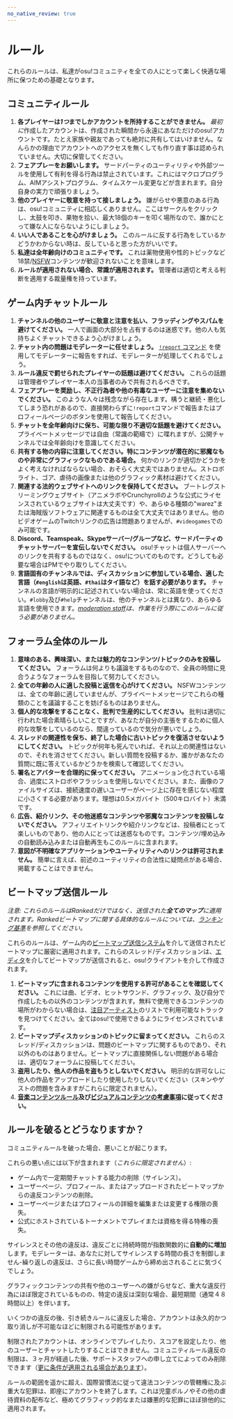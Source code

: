 ```yaml
---
no_native_review: true
---
```


# ルール

これらのルールは、私達がosu!コミュニティを全ての人にとって楽しく快適な場所に保つための基礎となります。

## コミュニティルール

1. **各プレイヤーは*1つ*までしかアカウントを所持することができません。** *最初に*作成したアカウントは、作成された瞬間から永遠にあなただけのosu!アカウントです。たとえ家族や親友であっても絶対に共有してはいけません。なんらかの理由でアカウントへのアクセスを無くしても作り直す事は認められていません。大切に保管してください。
2. **フェアプレーをお願いします。** サードパーティのユーティリティや外部ツールを使用して有利を得る行為は禁止されています。これにはマクロプログラム、AIMアシストプログラム、タイムスケール変更などが含まれます。自分自身の実力で頑張りましょう。
3. **他のプレイヤーに敬意を持って接しましょう。** 嫌がらせや悪意のある行為は、osu!コミュニティに相応しくありません。ここはサークルをクリックし、太鼓を叩き、果物を拾い、最大18個のキーを叩く場所なので、誰かにとって嫌な人にならないようにしましょう。
4. **いい人であることを心がけましょう。** このルールに反する行為をしているかどうかわからない時は、反していると思った方がいいです。
5. **私達は全年齢向けのコミュニティです。** これは薬物使用や性的トピックなど18禁/[NSFW](https://ja.wikipedia.org/wiki/NSFW)コンテンツが歓迎されないことを意味します。
6. **ルールが適用されない場合、常識が適用されます。** 管理者は適切と考える判断を適用する裁量権を持っています。

## ゲーム内チャットルール

1. **チャンネルの他のユーザーに敬意と注意を払い、フラッディングやスパムを避けてください。** 一人で画面の大部分を占有するのは迷惑です。他の人も気持ちよくチャットできるよう心がけましょう。
2. **チャット内の問題はモデレーターに任せましょう。** [`!report` コマンド](/wiki/Reporting_Bad_Behaviour) を使用してモデレーターに報告をすれば、モデレーターが処理してくれるでしょう。
3. **ルール違反で罰せられたプレイヤーの話題は避けてください。** これらの話題は管理者やプレイヤー本人の当事者のみで共有されるべきです。
4. **フェアプレーを奨励し、不正行為者や他の有毒なユーザーに注意を集めないでください。** このような人々は残念ながら存在します。構うと継続・悪化してしまう恐れがあるので、直接関わらずに`!report`コマンドで報告またはプロフィールページのボタンを使用して報告してください。
5. **チャットを全年齢向けに保ち、可能な限り不適切な話題を避けてください。** プライベートメッセージでは自由（常識の範疇で）に喋れますが、公開チャンネルでは全年齢向けを意識してください。
6. **共有する物の内容に注意してください。特にコンテンツが潜在的に邪魔なものや非常にグラフィックなものである場合。** 何かのリンクが適切かどうかをよく考えなければならない場合、おそらく大丈夫ではありません。ストロボライト、ゴア、虐待の画像または他のグラフィック素材は避けてください。
7. **関連する法的ウェブサイトへのリンクを保持してください。** ブートレグストリーミングウェブサイト（アニメラボやCrunchyrollのような公式にライセンスされているウェブサイトは大丈夫です）や、あらゆる種類の"warez"または海賊版ソフトウェアに関連するものは全て大丈夫ではありません。他のビデオゲームのTwitchリンクの広告は問題ありませんが、`#videogames`でのみ可能です。
8. **Discord、Teamspeak、Skypeサーバー/グループなど、サードパーティのチャットサーバーを宣伝しないでください。** osu!チャットは個人サーバーへのリンクを共有するものではなく、osu!についてのものです。どうしても必要な場合はPMでやり取りしてください。
9. **言語固有のチャンネルでは、ディスカッションに参加している場合、適した言語（`#english`は英語、`#thai`はタイ語など）を話す必要があります。** チャンネルの言語が明示的に記述されていない場合は、常に英語を使ってください。`#lobby`及び`#help`チャンネルは、他のチャンネルとは異なり、あらゆる言語を使用できます。*[moderation staff](/wiki/People/The_Team/Global_Moderation_Team)は、作業を行う際にこのルールに従う必要がありません。*

## フォーラム全体のルール

1. **意味のある、興味深い、または魅力的なコンテンツ/トピックのみを投稿してください。** フォーラムは何よりも議論をするものなので、全員の時間に見合うようなフォーラムを目指して努力してください。
2. **全ての年齢の人に適した投稿と返信を心がけてください。** NSFWコンテンツは、全ての年齢に適していませんが、プライベートメッセージでこれらの種類のことを議論することを妨げるものはありません。
3. **個人的な攻撃をすることなく、批判で生産的にしてください。** 批判は適切に行われた場合素晴らしいことですが、あなたが自分の主張をするために個人的な攻撃をしているのなら、間違っているので気分が悪いでしょう。
4. **スレッドの関連性を保ち、終了した場合に古いトピックを復活させないようにしてください。** トピックが何年も死んでいれば、それ以上の関連性はないので、それを消させてください。新しい質問を投稿するか、誰かがあなたの質問に既に答えているかどうかを検索して確認してください。
5. **署名とアバターを合理的に保ってください。** アニメーション化されている場合、過度にストロボやフラッシュを使用しないでください。また、画像のファイルサイズは、接続速度の遅いユーザーがページ上に存在を感じない程度に小さくする必要があります。理想は0.5メガバイト（500キロバイト）未満です。
6. **広告、紹介リンク、その他迷惑なコンテンツや邪魔なコンテンツを投稿しないでください。** アフィリエイトリンクや紹介リンクなどは、投稿者にとって楽しいものであり、他の人にとっては迷惑なものです。コンテンツ/埋め込みの自動読み込みまたは自動再生もこのルールに含まれます。
7. **意図が不明確なアプリケーションやユーティリティへのリンクは許可されません。** 簡単に言えば、前述のユーティリティの合法性に疑問点がある場合、掲載することはできません。

## ビートマップ送信ルール

*注意: これらのルールはRankedだけではなく、送信された**全てのマップ**に適用されます。Rankedビートマップに関する具体的なルールについては、[ランキング基準](/wiki/Ranking_Criteria)を参照してください。*

これらのルールは、ゲーム内の[ビートマップ送信システム](/wiki/Submission)を介して送信されたビートマップに厳密に適用されます。これらのスレッド/ディスカッションは、[エディタ](/wiki/Beatmap_Editor)を介してビートマップが送信されると、osu!クライアントを介して作成されます。

1. **ビートマップに含まれるコンテンツを使用する許可があることを確認してください。** これには曲、ビデオ、ヒットサウンド、グラフィック、及び自分で作成したもの以外のコンテンツが含まれす。無料で使用できるコンテンツの場所がわからない場合は、[注目アーティスト](https://osu.ppy.sh/beatmaps/artists)のリストで利用可能なトラックを見つけてください。全てはosu!で使用できるようにライセンスされています。
2. **ビートマップディスカッションのトピックに留まってください。** これらのスレッド/ディスカッションは、問題のビートマップに関するものであり、それ以外のものはありません。ビートマップに直接関係しない問題がある場合は、適切なフォーラムに投稿してください。
3. **盗用したり、他人の作品を盗もうとしないでください。** 明示的な許可なしに他人の作品をアップロードしたり使用したりしないでください（スキンやゲストの問題を含みますがこれらに限定されません）。
4. **[音楽コンテンツルール](Song_Content_Rules)及び[ビジュアルコンテンツの考慮事項](Visual_Content_Considerations)に従ってください。**

## ルールを破るとどうなりますか？

コミュニティルールを破った場合、悪いことが起こります。

これらの悪い点には以下が含まれます（*これらに限定されません*）:

- ゲーム内で一定期間チャットする能力の削除（サイレンス）。
- ユーザーページ、プロフィール、またはアップロードされたビートマップからの違反コンテンツの削除。
- ユーザーページまたはプロフィールの詳細を編集または変更する権限の喪失。
- 公式にホストされているトーナメントでプレイまたは資格を得る特権の喪失。

サイレンスとその他の違反は、違反ごとに持続時間が指数関数的に**自動的に増加**します。モデレーターは、あなたに対してサイレンスする時間の長さを制御しません-繰り返しの違反は、さらに長い時間ゲームから締め出されることに気づくでしょう。

グラフィックコンテンツの共有や他のユーザーへの嫌がらせなど、重大な違反行為にほぼ限定されているものの、特定の違反は深刻な場合、最短期間（通常４８時間以上）を伴います。

いくつかの違反の後、引き続きルールに違反した場合、アカウントは永久的かつ取り消しが不可能なほどに制限される可能性があります。

制限されたアカウントは、オンラインでプレイしたり、スコアを設定したり、他のユーザーとチャットしたりすることはできません。コミュニティルール違反の制限は、３ヶ月が経過した後、サポートスタッフへの申し立てによってのみ削除できます（[更に条件が適用される場合があります](/wiki/Help_Centre/Account_Restrictions#common-restriction-reasons-and-cooldowns)）。

ルールの範囲を遥かに超え、国際習慣法に従って違法コンテンツの管轄権に及ぶ重大な犯罪は、即座にアカウントを終了します。これは児童ポルノやその他の虐待資料の配布など、極めてグラフィック的なまたは嫌悪的な犯罪にほぼ排他的に適用されます。
